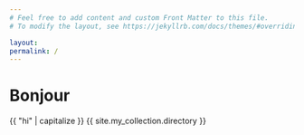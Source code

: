 ```yaml
---
# Feel free to add content and custom Front Matter to this file.
# To modify the layout, see https://jekyllrb.com/docs/themes/#overriding-theme-defaults

layout:
permalink: /
---
```

<h1>Bonjour</h1>
{{ "hi" | capitalize }}
{{ site.my_collection.directory }}

